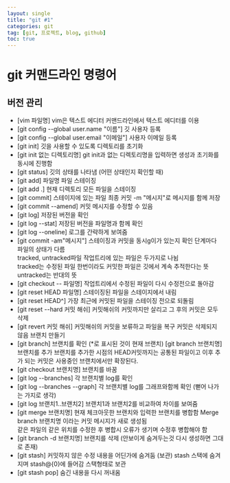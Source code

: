 ```yaml
---
layout: single
title: "git #1"
categories: git
tag: [git, 프로젝트, blog, github]
toc: true
---
```


# git 커맨드라인 명령어

## 버전 관리
- [vim 파일명] vim은 텍스트 에디터 커맨드라인에서 텍스트 에디터를 이용
- [git config --global user.name "이름"] 깃 사용자 등록
- [git config --global user.email "이메일"] 사용자 이메일 등록
- [git init] 깃을 사용할 수 있도록 디렉토리를 초기화
- [git init 없는 디렉토리명] git init과 없는 디렉토리명을 입력하면 생성과 초기화를 동시에 진행함
- [git status] 깃의 상태를 나타냄 (어떤 상태인지 확인할 때)
- [git add] 파일명 파일 스테이징
- [git add .] 현재 디렉토리 모든 파일을 스테이징
- [git commit] 스테이지에 있는 파일 최종 커밋 -m "메시지"로 메시지를 함께 저장
- [git commit --amend] 커밋 메시지를 수정할 수 있음
- [git log] 저장된 버전을 확인
- [git log --stat] 저장된 버전을 파일명과 함께 확인
- [git log --oneline] 로그를 간략하게 보여줌
- [git commit -am"메시지"] 스테이징과 커밋을 동시g이가 있는지 확인
단계마다 파일의 상태가 다름<br>
tracked, untracked파일 작업트리에 있는 파일은 두가지로 나뉨<br>
tracked는 수정된 파일 한번이라도 커밋한 파일은 깃에서 계속 추적한다는 뜻 untracked는 반대의 뜻
- [git checkout -- 파일명] 작업트리에서 수정된 파일이 다시 수정전으로 돌아감
- [git reset HEAD 파일명] 스테이징된 파일을 스테이지에서 내림
- [git reset HEAD^] 가장 최근에 커밋된 파일을 스테이징 전으로 되돌림
- [git reset --hard 커밋 해쉬] 커밋해쉬의 커밋까지만 살리고 그 후의 커밋은 모두 삭제
- [git revert 커밋 해쉬] 커밋해쉬의 커밋을 보류하고 파일을 복구 커밋은 삭제되지 않음
브랜치 만들기
- [git branch] 브랜치를 확인 (\*로 표시된 것이 현재 브랜치) [git branch 브랜치명] 브랜치를 추가
브랜치를 추가한 시점의 HEAD커밋까지는 공통된 파일이고 이후 추가 되는 커밋은 사용중인 브랜치에서만 확장된다.
- [git checkout 브랜치명] 브랜치를 바꿈
- [git log --branches] 각 브랜치별 log를 확인
- [git log --branches --graph] 각 브랜치별 log를 그래프와함께 확인 (뻗어 나가는 가지로 생각)
- [git log 브랜치1..브랜치2] 브랜치1과 브랜치2를 비교하여 차이를 보여줌
- [git merge 브랜치명] 현재 체크아웃한 브랜치와 입력한 브랜치를 병합함
Merge branch 브랜치명 이라는 커밋 메시지가 새로 생성됨<br>
같은 파일의 같은 위치를 수정한 후 병합시 오류가 생기며 수정후 병합해야 함
- [git branch -d 브랜치명] 브랜치를 삭제 (안보이게 숨겨두는것 다시 생성하면 그대로 존재)
- [git stash] 커밋하지 않은 수정 내용을 어딘가에 숨겨둠 (보관)
stash 스택에 숨겨지며 stash@{0}에 들어감 스택형태로 보관
- [git stash pop] 숨긴 내용을 다시 꺼내옴



